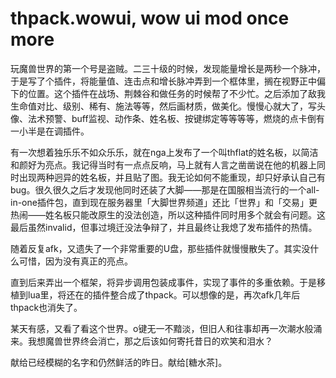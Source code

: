 thpack.wowui, wow ui mod once more
==================================

玩魔兽世界的第一个号是盗贼。二三十级的时候，发现能量增长是两秒一个脉冲，于是写了个插件，将能量值、连击点和增长脉冲弄到一个框体里，搁在视野正中偏下的位置。这个插件在战场、荆棘谷和做任务的时候帮了不少忙。之后添加了敌我生命值对比、级别、稀有、施法等等，然后画材质，做美化。慢慢心就大了，写头像、法术预警、buff监视、动作条、姓名板、按键绑定等等等等，燃烧的点卡倒有一小半是在调插件。

有一次想着独乐乐不如众乐乐，就在nga上发布了一个叫thflat的姓名板，以简洁和颜好为亮点。我记得当时有一点点反响，马上就有人言之凿凿说在他的机器上同时出现两种迥异的姓名板，并且贴了图。我无论如何不能重现，却只好承认自己有bug。很久很久之后才发现他同时还装了大脚——那是在国服相当流行的一个all-in-one插件包，直到现在服务器里「大脚世界频道」还比「世界」和「交易」更热闹——姓名板只能改原生的没法创造，所以这种插件同时用多个就会有问题。这最后虽然invalid，但事过境迁没法争辩了，并且最终让我熄了发布插件的热情。

随着反复afk，又遗失了一个非常重要的U盘，那些插件就慢慢散失了。其实没什么可惜，因为没有真正的亮点。

直到后来弄出一个框架，将异步调用包装成事件，实现了事件的多重依赖。于是移植到lua里，将还在的插件整合成了thpack。可以想像的是，再次afk几年后thpack也消失了。

某天有感，又看了看这个世界。o键无一不黯淡，但旧人和往事却再一次潮水般涌来。我想魔兽世界终会消亡，那之后该如何寄托昔日的欢笑和泪水？

献给已经模糊的名字和仍然鲜活的昨日。献给[糖水茶]。
